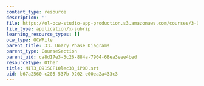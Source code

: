 ```yaml
---
content_type: resource
description: ''
file: https://ol-ocw-studio-app-production.s3.amazonaws.com/courses/3-091sc-introduction-to-solid-state-chemistry-fall-2010/b67a2560c205537b9202e00ea2a433c3_MIT3_091SCF10lec33_iPOD.vtt
file_type: application/x-subrip
learning_resource_types: []
ocw_type: OCWFile
parent_title: 33. Unary Phase Diagrams
parent_type: CourseSection
parent_uid: ca8d17e3-3c26-884a-7904-68ea3eee4bed
resourcetype: Other
title: MIT3_091SCF10lec33_iPOD.srt
uid: b67a2560-c205-537b-9202-e00ea2a433c3
---
```

